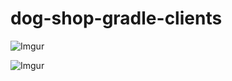 # dog-shop-gradle-clients

![Imgur](http://i.imgur.com/Djh1MWp.jpg)

![Imgur](http://i.imgur.com/hpz5vIx.jpg)

